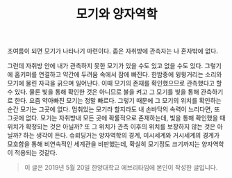 ﻿---
layout: post
title: 모기와 양자역학
category: Quantom
tags: [Essay, Quantom, Physics, Mosquito]
---


초여름이 되면 모기가 나타나기 마련이다.
좁은 자취방에 관측자는 나 혼자밖에 없다.

그런데 자취방 안에 내가 관측하지 못한 모기가 있을 수도 있고 없을 수도 있다. 그렇기에 홈키퍼를 연결하고 약간에 두려움 속에서 잠에 빠진다. 한밤중에 윙윙거리는 소리와 모기에 물린 자극을 긁으며 일어난다. 이때 모기의 존재를 확인했으므로 관측했다고 할 수 있다. 물론 빛을 통해 확인한 것은 아니므로 불을 켜고 그 모기를 빛을 통해 관측하기로 한다. 요즘 약아빠진 모기는 정말 빠르다. 그렇기 때문에 그 모기의 위치를 확인하는 순간 모기는 그곳에 없다.  멈춰있는 모기라 할지라도 내 손바닥의 속력이 느리다면, 또 그곳에 없다.  모기는 자취방내 모든 곳에 확률적으로 존재하는데, 빛을 통해 확인했을 때 위치가 확정되는 것은 아닐까?  또 그 위치가 관측 이후의 위치를 보장하지 않는 것은 아닐까? 하는 생각이 든다.  슈뢰딩거는 양자역학의 경계, 미시세계와 거시세계의 경계가 모호함을 통해 비연속적인 세계관을 비판했는데, 확실히 모기정도 크기까지는 양자역학이 적용되는 것같다.

> 이 글은 2019년 5월 20일 한양대학교 에브리타임에 본인이 작성한 글입니다.
